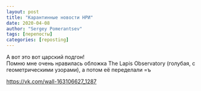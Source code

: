 ```yaml
---
layout: post
title: "Карантинные новости НРИ"
date: 2020-04-08
author: "Sergey Pomerantsev"
tags: [перепосты]
categories: [reposting]
---
```


А вот это вот царский подгон!  
Помню мне очень нравилась обложка The Lapis Observatory (голубая, с геометрическими узорами), а потом её переделали =ъ

<https://vk.com/wall-163106627_1287>
